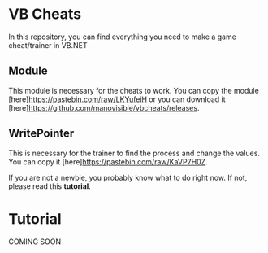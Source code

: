# VB Cheats
In this repository, you can find everything you need to make a game cheat/trainer in VB.NET

## Module
This module is necessary for the cheats to work. 
You can copy the module [here]https://pastebin.com/raw/LKYufeiH or you can download it [here]https://github.com/manovisible/vbcheats/releases.

## WritePointer
This is necessary for the trainer to find the process and change the values.
You can copy it [here]https://pastebin.com/raw/KaVP7H0Z.

If you are not a newbie, you probably know what to do right now.
If not, please read this **tutorial**.

# Tutorial

COMING SOON
